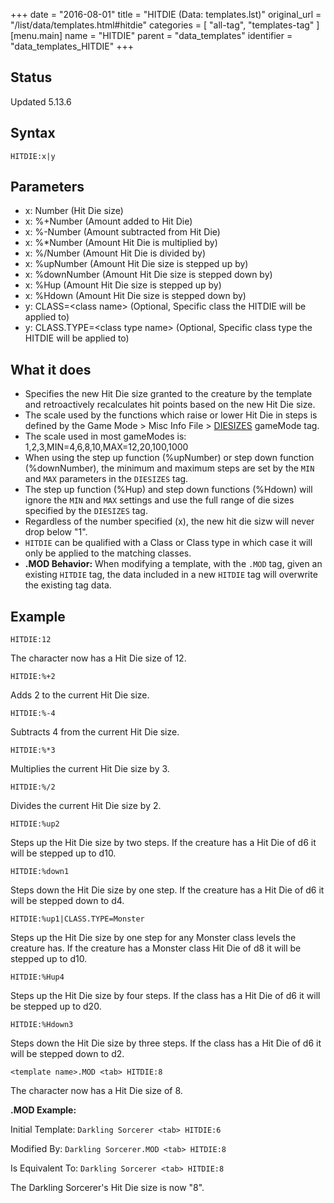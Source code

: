 +++
date = "2016-08-01"
title = "HITDIE (Data: templates.lst)"
original_url = "/list/data/templates.html#hitdie"
categories = [ "all-tag", "templates-tag" ]
[menu.main]
    name = "HITDIE"
    parent = "data_templates"
    identifier = "data_templates_HITDIE"
+++

## Status

Updated 5.13.6

## Syntax

`HITDIE:x|y`

## Parameters

-   x: Number (Hit Die size)
-   x: %+Number (Amount added to Hit Die)
-   x: %-Number (Amount subtracted from Hit Die)
-   x: %\*Number (Amount Hit Die is multiplied by)
-   x: %/Number (Amount Hit Die is divided by)
-   x: %upNumber (Amount Hit Die size is stepped up by)
-   x: %downNumber (Amount Hit Die size is stepped
    down by)
-   x: %Hup (Amount Hit Die size is stepped up by)
-   x: %Hdown (Amount Hit Die size is stepped down by)
-   y: CLASS=&lt;class name&gt; (Optional, Specific
    class the HITDIE will be applied to)
-   y: CLASS.TYPE=&lt;class type name&gt; (Optional,
    Specific class type the HITDIE will be applied to)



What it does
------------

-   Specifies the new Hit Die size granted to the creature by the
    template and retroactively recalculates hit points based on the new
    Hit Die size.
-   The scale used by the functions which raise or lower Hit Die in
    steps is defined by the Game Mode &gt; Misc Info File &gt;
    [DIESIZES](/list/system/gamemode-miscinfo/diesizes.html)
    gameMode tag.
-   The scale used in most gameModes is:
    1,2,3,MIN=4,6,8,10,MAX=12,20,100,1000
-   When using the step up function (%upNumber) or step down function
    (%downNumber), the minimum and maximum steps are set by the `MIN`
    and `MAX` parameters in the `DIESIZES` tag.
-   The step up function (%Hup) and step down functions (%Hdown) will
    ignore the `MIN` and `MAX` settings and use the full range of die
    sizes specified by the `DIESIZES` tag.
-   Regardless of the number specified (x), the new hit die sizw will
    never drop below "1".
-   `HITDIE` can be qualified with a Class or Class type in which case
    it will only be applied to the matching classes.
-   **.MOD Behavior:** When modifying a template, with the `.MOD` tag,
    given an existing `HITDIE` tag, the data included in a new `HITDIE`
    tag will overwrite the existing tag data.

Example
-------

`HITDIE:12`

The character now has a Hit Die size of 12.

`HITDIE:%+2`

Adds 2 to the current Hit Die size.

`HITDIE:%-4`

Subtracts 4 from the current Hit Die size.

`HITDIE:%*3`

Multiplies the current Hit Die size by 3.

`HITDIE:%/2`

Divides the current Hit Die size by 2.

`HITDIE:%up2`

Steps up the Hit Die size by two steps. If the creature has a Hit Die of
d6 it will be stepped up to d10.

`HITDIE:%down1`

Steps down the Hit Die size by one step. If the creature has a Hit Die
of d6 it will be stepped down to d4.

`HITDIE:%up1|CLASS.TYPE=Monster`

Steps up the Hit Die size by one step for any Monster class levels the
creature has. If the creature has a Monster class Hit Die of d8 it will
be stepped up to d10.

`HITDIE:%Hup4`

Steps up the Hit Die size by four steps. If the class has a Hit Die of
d6 it will be stepped up to d20.

`HITDIE:%Hdown3`

Steps down the Hit Die size by three steps. If the class has a Hit Die
of d6 it will be stepped down to d2.

`<template name>.MOD <tab> HITDIE:8`

The character now has a Hit Die size of 8.

**.MOD Example:**

Initial Template: `Darkling Sorcerer <tab> HITDIE:6`

Modified By: `Darkling Sorcerer.MOD <tab> HITDIE:8`

Is Equivalent To: `Darkling Sorcerer <tab> HITDIE:8`

The Darkling Sorcerer's Hit Die size is now "8".

